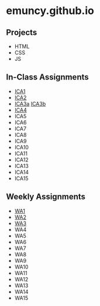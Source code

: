 # emuncy.github.io

## Projects
- HTML
- CSS
- JS
## In-Class Assignments
- [ICA1](https://emuncy.github.io/ica/Ellie%20Muncy%20ICA1%20--%20How%20to%20Search.docx)
- [ICA2](https://emuncy.github.io/ica/Muncy_Ellie%20ICA2%20--%20Exploring%20Directory%20Structures%20(Week%202).docx)
- [ICA3a](https://emuncy.github.io/ica/ica3a.html) [ICA3b](https://emuncy.github.io/ica/ica3-part2/index.html)
- [ICA4](http://emuncy.github.io/ica/ica4.html)
- ICA5
- ICA6
- ICA7
- ICA8
- ICA9
- ICA10
- ICA11
- ICA12
- ICA13
- ICA14
- ICA15
## Weekly Assignments
- [WA1](https://emuncy.github.io/wa/wa1.html)
- [WA2](https://emuncy.github.io/wa/wa2.html)
- [WA3](https://emuncy.github.io/wa/wa3.html)
- WA4
- WA5
- WA6
- WA7
- WA8
- WA9
- WA10
- WA11
- WA12
- WA13
- WA14
- WA15
    
